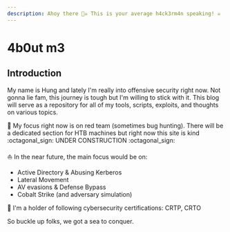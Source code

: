 ```yaml
---
description: Ahoy there 🏴‍☠️ This is your average h4ck3rm4n speaking! ☠️
---
```


# 4b0ut m3

## Introduction

My name is Hung and lately I'm really into offensive security right now. Not gonna lie fam, this journey is tough but I'm willing to stick with it. This blog will serve as a repository for all of my tools, scripts, exploits, and thoughts on various topics.

🔴 My focus right now is on red team (sometimes bug hunting). There will be a dedicated section for HTB machines but right now this site is kind :octagonal\_sign: UNDER CONSTRUCTION :octagonal\_sign:

:sailboat: In the near future, the main focus would be on:

* Active Directory & Abusing Kerberos
* Lateral Movement
* AV evasions & Defense Bypass
* Cobalt Strike (and adversary simulation)

📜 I'm a holder of following cybersecurity certifications: CRTP, CRTO

So buckle up folks, we got a sea to conquer.&#x20;
